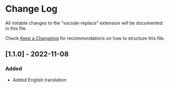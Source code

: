 # Change Log

All notable changes to the "vscode-replace" extension will be documented in this file.

Check [Keep a Changelog](http://keepachangelog.com/) for recommendations on how to structure this file.

## [1.1.0] - 2022-11-08

### Added

-   Added English translation
